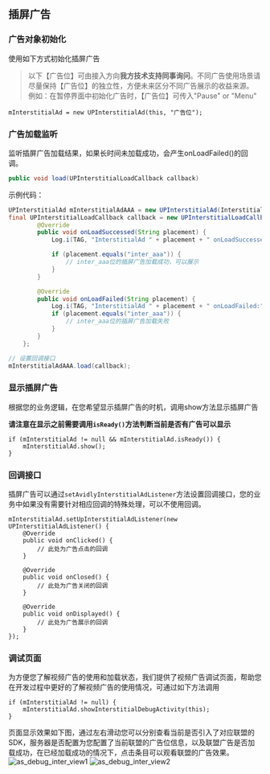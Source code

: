 ## 插屏广告 

### 广告对象初始化

使用如下方式初始化插屏广告
>以下【广告位】可由接入方向**我方技术支持同事询问**。不同广告使用场景请尽量保持【广告位】的独立性，方便未来区分不同广告展示的收益来源。  
> 例如：在暂停界面中初始化广告时，【广告位】可传入"Pause" or "Menu"

    mInterstitialAd = new UPInterstitialAd(this, "广告位");


### 广告加载监听
监听插屏广告加载结果，如果长时间未加载成功，会产生onLoadFailed()的回调。
```java
public void load(UPInterstitialLoadCallback callback)
```

示例代码：

```java
UPInterstitialAd mInterstitialAdAAA = new UPInterstitialAd(InterstitialActivity.this, "inter_aaa");
final UPInterstitialLoadCallback callback = new UPInterstitialLoadCallback() {
        @Override
        public void onLoadSuccessed(String placement) {
            Log.i(TAG, "InterstitialAd " + placement + " onLoadSuccessed:");

            if (placement.equals("inter_aaa")) {
                // inter_aaa位的插屏广告加载成功，可以展示
            }
        }

        @Override
        public void onLoadFailed(String placement) {
            Log.i(TAG, "InterstitialAd " + placement + " onLoadFailed:");
            if (placement.equals("inter_aaa")) {
                // inter_aaa位的插屏广告加载失败
            }
        }
    };

// 设置回调接口
mInterstitialAdAAA.load(callback);
```

### 显示插屏广告
根据您的业务逻辑，在您希望显示插屏广告的时机，调用show方法显示插屏广告

**请注意在显示之前需要调用`isReady()`方法判断当前是否有广告可以显示**

    if (mInterstitialAd != null && mInterstitialAd.isReady()) {
        mInterstitialAd.show();
    }

### 回调接口
插屏广告可以通过`setAvidlyInterstitialAdListener`方法设置回调接口，您的业务中如果没有需要针对相应回调的特殊处理，可以不使用回调。

    mInterstitialAd.setUpInterstitialAdListener(new UPInterstitialAdListener() {
        @Override
        public void onClicked() {
            // 此处为广告点击的回调
        }

        @Override
        public void onClosed() {
            // 此处为广告关闭的回调
        }

        @Override
        public void onDisplayed() {
            // 此处为广告展示的回调
        }
    });
    
    
### 调试页面
为方便您了解视频广告的使用和加载状态，我们提供了视频广告调试页面，帮助您在开发过程中更好的了解视频广告的使用情况，可通过如下方法调用

    if (mInterstitialAd != null) {
        mInterstitialAd.showInterstitialDebugActivity(this);
    }

页面显示效果如下图，通过左右滑动您可以分别查看当前是否引入了对应联盟的SDK，服务器是否配置为您配置了当前联盟的广告位信息，以及联盟广告是否加载成功，在已经加载成功的情况下，点击条目可以观看联盟的广告效果。
![as_debug_inter_view1](http://docc.upltv.com/uploads/201810/5bcd4065a93a4_5bcd4065.png "as_debug_inter_view1")
![as_debug_inter_view2](http://docc.upltv.com/uploads/201810/5bcd408d13bcb_5bcd408d.png "as_debug_inter_view2")
